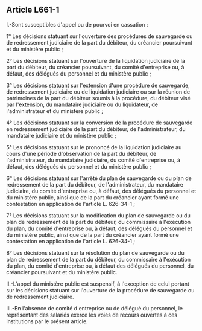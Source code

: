 Article L661-1
----
I.-Sont susceptibles d'appel ou de pourvoi en cassation :

1° Les décisions statuant sur l'ouverture des procédures de sauvegarde ou de
redressement judiciaire de la part du débiteur, du créancier poursuivant et du
ministère public ;

2° Les décisions statuant sur l'ouverture de la liquidation judiciaire de la
part du débiteur, du créancier poursuivant, du comité d'entreprise ou, à défaut,
des délégués du personnel et du ministère public ;

3° Les décisions statuant sur l'extension d'une procédure de sauvegarde, de
redressement judiciaire ou de liquidation judiciaire ou sur la réunion de
patrimoines de la part du débiteur soumis à la procédure, du débiteur visé par
l'extension, du mandataire judiciaire ou du liquidateur, de l'administrateur et
du ministère public ;

4° Les décisions statuant sur la conversion de la procédure de sauvegarde en
redressement judiciaire de la part du débiteur, de l'administrateur, du
mandataire judiciaire et du ministère public ;

5° Les décisions statuant sur le prononcé de la liquidation judiciaire au cours
d'une période d'observation de la part du débiteur, de l'administrateur, du
mandataire judiciaire, du comité d'entreprise ou, à défaut, des délégués du
personnel et du ministère public ;

6° Les décisions statuant sur l'arrêté du plan de sauvegarde ou du plan de
redressement de la part du débiteur, de l'administrateur, du mandataire
judiciaire, du comité d'entreprise ou, à défaut, des délégués du personnel et du
ministère public, ainsi que de la part du créancier ayant formé une contestation
en application de l'article L. 626-34-1 ;

7° Les décisions statuant sur la modification du plan de sauvegarde ou du plan
de redressement de la part du débiteur, du commissaire à l'exécution du plan, du
comité d'entreprise ou, à défaut, des délégués du personnel et du ministère
public, ainsi que de la part du créancier ayant formé une contestation en
application de l'article L. 626-34-1 ;

8° Les décisions statuant sur la résolution du plan de sauvegarde ou du plan de
redressement de la part du débiteur, du commissaire à l'exécution du plan, du
comité d'entreprise ou, à défaut des délégués du personnel, du créancier
poursuivant et du ministère public.

II.-L'appel du ministère public est suspensif, à l'exception de celui portant
sur les décisions statuant sur l'ouverture de la procédure de sauvegarde ou de
redressement judiciaire.

III.-En l'absence de comité d'entreprise ou de délégué du personnel, le
représentant des salariés exerce les voies de recours ouvertes à ces
institutions par le présent article.
